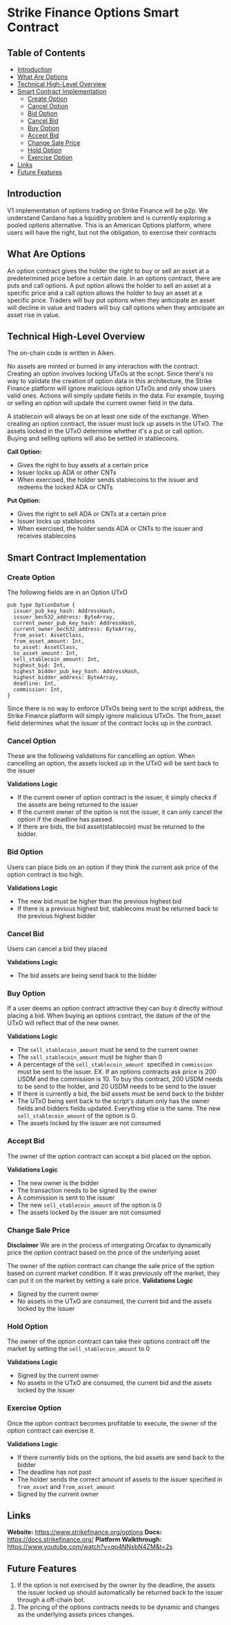 # Strike Finance Options Smart Contract

## Table of Contents
- [Introduction](#introduction)
- [What Are Options](#what-are-options)
- [Technical High-Level Overview](#technical-high-level-overview)
- [Smart Contract Implementation](#smart-contract-implementation)
  - [Create Option](#create-option)
  - [Cancel Option](#cancel-option)
  - [Bid Option](#bid-option)
  - [Cancel Bid](#cancel-bid)
  - [Buy Option](#buy-option)
  - [Accept Bid](#accept-bid)
  - [Change Sale Price](#change-sale-price)
  - [Hold Option](#hold-option)
  - [Exercise Option](#exercise-option)
- [Links](#links)
- [Future Features](#future-features)

## Introduction
V1 implementation of options trading on Strike Finance will be p2p. We understand Cardano has a liquidity problem and is currently exploring a pooled options alternative. This is an American Options platform, where users will have the right, but not the obligation, to exercise their contracts

## What Are Options
An option contract gives the holder the right to buy or sell an asset at a predetermined price before a certain date. In an options contract, there are puts and call options. A put option allows the holder to sell an asset at a specific price and a call option allows the holder to buy an asset at a specific price. Traders will buy put options when they anticipate an asset will decline in value and traders will buy call options when they anticipate an asset rise in value.

## Technical High-Level Overview
The on-chain code is written in Aiken.

No assets are minted or burned in any interaction with the contract. Creating an option involves locking UTxOs at the script. Since there's no way to validate the creation of option data in this architecture, the Strike Finance platform will ignore malicious option UTxOs and only show users valid ones. Actions will simply update fields in the data. For example, buying or selling an option will update the current owner field in the data.



A stablecoin will always be on at least one side of the exchange. When creating an option contract, the issuer must lock up assets in the UTxO. The assets locked in the UTxO determine whether it's a put or call option. Buying and selling options will also be settled in stablecoins.

**Call Option:**

* Gives the right to buy assets at a certain price
* Issuer locks up ADA or other CNTs
* When exercised, the holder sends stablecoins to the issuer and redeems the locked ADA or CNTs


**Put Option:**

* Gives the right to sell ADA or CNTs at a certain price
* Issuer locks up stablecoins
* When exercised, the holder sends ADA or CNTs to the issuer and receives stablecoins


## Smart Contract Implementation

### Create Option
The following fields are in an Option UTxO
```
pub type OptionDatum {
  issuer_pub_key_hash: AddressHash,
  issuer_bech32_address: ByteArray,
  current_owner_pub_key_hash: AddressHash,
  current_owner_bech32_address: ByteArray,
  from_asset: AssetClass,
  from_asset_amount: Int,
  to_asset: AssetClass,
  to_asset_amount: Int,
  sell_stablecoin_amount: Int,
  highest_bid: Int,
  highest_bidder_pub_key_hash: AddressHash,
  highest_bidder_address: ByteArray,
  deadline: Int,
  commission: Int,
}
```
Since there is no way to enforce UTxOs being sent to the script address, the Strike Finance platform will simply ignore malicious UTxOs. The from_asset field determines what the issuer of the contract locks up in the contract.

### Cancel Option
These are the following validations for cancelling an option. When cancelling an option, the assets locked up in the UTxO will be sent back to the issuer

**Validations Logic**
* If the current owner of option contract is the issuer, it simply checks if the assets are being returned to the issuer
* If the current owner of the option is not the issuer, it can only cancel the option if the deadline has passed. 
* If there are bids, the bid asset(stablecoin) must be returned to the bidder.

### Bid Option
Users can place bids on an option if they think the current ask price of the option contract is too high. 

**Validations Logic**
* The new bid must be higher than the previous highest bid
* If there is a previous highest bid, stablecoins must be returned back to the previous highest bidder

### Cancel Bid
Users can cancel a bid they placed

**Validations Logic**
* The bid assets are being send back to the bidder

### Buy Option
If a user deems an option contract attractive they can buy it directly without placing a bid. When buying an options contract, the datum of the of the UTxO will reflect that of the new owner.

**Validations Logic**
* The `sell_stablecoin_amount` must be send to the current owner
* The `sell_stablecoin_amount` must be higher than 0
* A percentage of the `sell_stablecoin_amount `specified in `commission` must be sent to the issuer. EX. If an options contracts ask price is 200 USDM and the commission is 10. To buy this contract, 200 USDM needs to be send to the holder, and 20 USDM needs to be send to the issuer
* If there is currently a bid, the bid assets must be send back to the bidder
* The UTxO being sent back to the script's datum only has the owner fields and bidders fields updated. Everything else is the same. The new `sell_stablecoin_amount` of the option is 0.
* The assets locked by the issuer are not consumed 

### Accept Bid
The owner of the option contract can accept a bid placed on the option. 

**Validations Logic**
* The new owner is the bidder
* The transaction needs to be signed by the owner
* A commission is sent to the issuer
* The new `sell_stablecoin_amount` of the option is 0
* The assets locked by the issuer are not consumed 

### Change Sale Price
**Disclaimer** We are in the process of intergrating Orcafax to dynamically price the option contract based on the price of the underlying asset

The owner of the option contract can change the sale price of the option based on current market condition. If it was previously off the market, they can put it on the market by setting a sale price.
**Validations Logic**
* Signed by the current owner
* No assets in the UTxO are consumed, the current bid and the assets locked by the issuer
  

### Hold Option
The owner of the option contract can take their options contract off the market by setting the `sell_stablecoin_amount` to 0

**Validations Logic**
* Signed by the current owner
* No assets in the UTxO are consumed, the current bid and the assets locked by the issuer

### Exercise Option
Once the option contract becomes profitable to execute, the owner of the option contract can exercise it.

**Validations Logic**
* If there currently bids on the options, the bid assets are send back to the bidder
* The deadline has not past
* The holder sends the correct amount of assets to the issuer specified in `from_asset` and `from_asset_amount`
* Signed by the current owner

## Links
**Website:** https://www.strikefinance.org/options
**Docs:** https://docs.strikefinance.org/
**Platform Walkthrough:** https://www.youtube.com/watch?v=qo4NNxbN4ZM&t=2s

## Future Features

1) If the option is not exercised by the owner by the deadline, the assets the issuer locked up should automatically be returned back to the issuer through a off-chain bot.
2) The pricing of the options contracts needs to be dynamic and changes as the underlying assets prices changes. 
